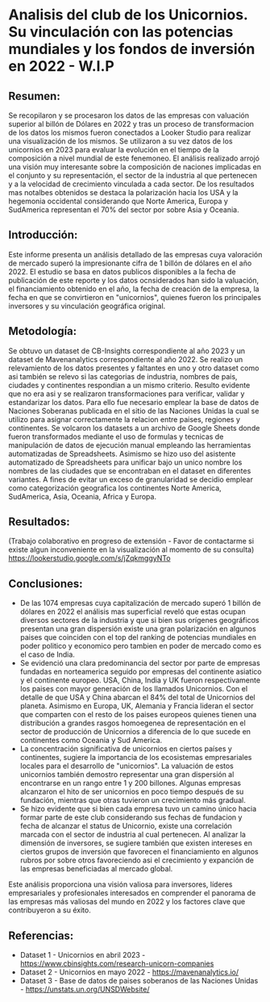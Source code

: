 # Analisis del club de los Unicornios. Su vinculación con las potencias mundiales y los fondos de inversión en 2022 - W.I.P

## Resumen:
Se recopilaron y se procesaron los datos de las empresas con valuación superior al billón de Dólares en 2022 y tras un proceso de transformacion de los datos los mismos fueron conectados a Looker Studio para realizar una visualización de los mismos. Se utilizaron a su vez datos de los unicornios en 2023 para evaluar la evolución en el tiempo de la composición a nivel mundial de este fenemoneo. El análisis realizado arrojó una visión muy interesante sobre la composición de naciones implicadas en el conjunto y su representación, el sector de la industria al que pertenecen y a la velocidad de crecimiento vinculada a cada sector. De los resultados mas notalbes obtenidos se destaca la polarización hacia los USA y la hegemonia occidental considerando que Norte America, Europa y SudAmerica representan el 70% del sector por sobre Asia y Oceania.

## Introducción:
Este informe presenta un análisis detallado de las empresas cuya valoración de mercado superó la impresionante cifra de 1 billón de dólares en el año 2022. El estudio se basa en datos publicos disponibles a la fecha de publicación de este reporte y los datos ocnsiderados han sido la valuación, el financiamiento obtenido en el año, la fecha de creación de la empresa, la fecha en que se convirtieron en "unicornios", quienes fueron los principales inversores y su vinculación geográfica original.

## Metodología:
Se obtuvo un dataset de CB-Insights correspondiente al año 2023 y un dataset de Mavenanalytics correspondiente al año 2022.
Se realizo un relevamiento de los datos presentes y faltantes en uno y otro dataset como asi también se relevo si las categorias de industria, nombres de pais, ciudades y continentes respondian a un mismo criterio. Resulto evidente que no era asi y se realizaron transformaciones para verificar, validar y estandarizar los datos.
Para ello fue necesario emplear la base de datos de Naciones Soberanas publicada en el sitio de las Naciones Unidas la cual se utilizo para asignar correctamente la relacion entre paises, regiones y continentes. 
Se volcaron los datasets a un archivo de Google Sheets donde fueron transformados mediante el uso de formulas y tecnicas de manipulación de datos de ejecución manual empleando las herramientas automatizadas de Spreadsheets. Asimismo se hizo uso del asistente automatizado de Spreadsheets para unificar bajo un unico nombre los nombres de las ciudades que se encontraban en el dataset en diferentes variantes.
A fines de evitar un exceso de granularidad se decidio emplear como categorización geografica los continentes Norte America, SudAmerica, Asia, Oceania, Africa y Europa.

## Resultados:
(Trabajo colaborativo en progreso de extensión - Favor de contactarme si existe algun inconveniente en la visualización al momento de su consulta)
https://lookerstudio.google.com/s/jZqkmggyNTo

## Conclusiones:
- De las 1074 empresas cuya capitalización de mercado superó 1 billón de dólares en 2022 el análisis mas superficial reveló que estas  ocupan diversos sectores de la industria y que si bien sus orígenes geográficos presentan una gran dispersión existe una gran polarización en algunos paises que coinciden con el top del ranking de potencias mundiales en poder politico y economico pero tambien en poder de mercado como es el caso de India. 
- Se evidenció una clara predominancia del sector por parte de empresas fundadas en norteamerica seguido por empresas del continente asiatico y el continente europeo. USA, China, India y UK fueron respectivamente los paises con mayor generación de los llamados Unicornios. Con el detalle de que USA y China abarcan el 84% del total de Unicornios del planeta. Asimismo en Europa, UK, Alemania y Francia lideran el sector que comparten con el resto de los paises europeos quienes tienen una distribución a grandes rasgos homoegenea de representación en el sector de producción de Unicornios a diferencia de lo que sucede en continentes como Oceania y Sud America.
- La concentración significativa de unicornios en ciertos países y continentes, sugiere la importancia de los ecosistemas empresariales locales para el desarrollo de "unicornios". La valuación de estos unicornios también demostro representar una gran dispersión al encontrarse en un rango entre 1 y 200 billones. Algunas empresas alcanzaron el hito de ser unicornios en poco tiempo después de su fundación, mientras que otras tuvieron un crecimiento más gradual.
- Se hizo evidente que si bien cada empresa tuvo un camino único hacia formar parte de este club considerando sus fechas de fundacion y fecha de alcanzar el status de Unicornio, existe una correlación marcada con el sector de industria al cual pertenecen. Al analizar la dimensión de inversores, se sugiere también que existen intereses en ciertos grupos de inversión que favorecen el financiamiento en algunos rubros por sobre otros favoreciendo asi el crecimiento y expanción de las empresas beneficiadas al mercado global.

Este análisis proporciona una visión valiosa para inversores, líderes empresariales y profesionales interesados en comprender el panorama de las empresas más valiosas del mundo en 2022 y los factores clave que contribuyeron a su éxito.

## Referencias:
- Dataset 1 - Unicornios en abril 2023 - https://www.cbinsights.com/research-unicorn-companies
- Dataset 2 - Unicornios en mayo 2022 - https://mavenanalytics.io/
- Dataset 3 - Base de datos de paises soberanos de las Naciones Unidas - https://unstats.un.org/UNSDWebsite/


